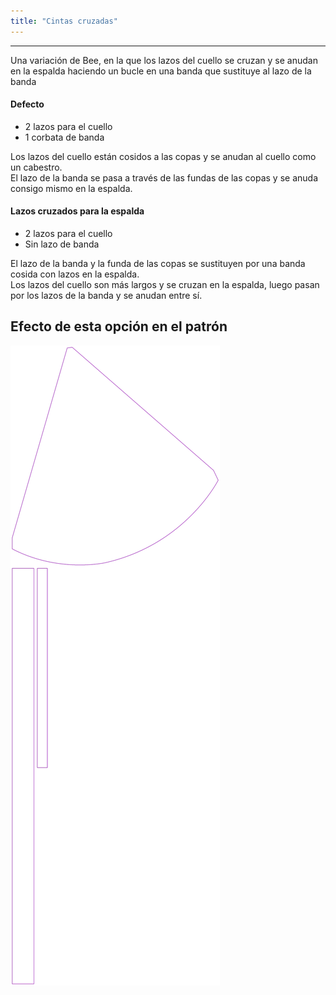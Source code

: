 ```yaml
---
title: "Cintas cruzadas"
---
```


***

Una variación de Bee, en la que los lazos del cuello se cruzan y se anudan en la espalda haciendo un bucle en una banda que sustituye al lazo de la banda

#### Defecto

- 2 lazos para el cuello
- 1 corbata de banda

Los lazos del cuello están cosidos a las copas y se anudan al cuello como un cabestro.  
El lazo de la banda se pasa a través de las fundas de las copas y se anuda consigo mismo en la espalda.

#### Lazos cruzados para la espalda

- 2 lazos para el cuello
- Sin lazo de banda

El lazo de la banda y la funda de las copas se sustituyen por una banda cosida con lazos en la espalda.  
Los lazos del cuello son más largos y se cruzan en la espalda, luego pasan por los lazos de la banda y se anudan entre sí.

## Efecto de esta opción en el patrón

![Esta imagen muestra el efecto de esta opción superponiendo varias variantes que tienen un valor diferente para esta opción](bee_crossbackties_sample.svg "Efecto de esta opción en el patrón")
